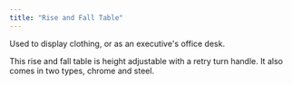 ```yaml
---
title: "Rise and Fall Table"
---
```

Used to display clothing, or as an executive's office desk.
<!--more-->
This rise and fall table is height adjustable with a retry turn handle. It
also comes in two types, chrome and steel.